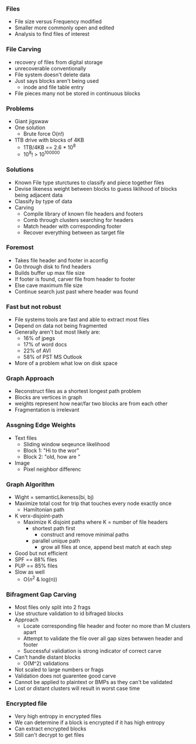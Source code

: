 
### Files
- File size versus Frequency modified
- Smaller more commonly open and edited
- Analysis to find files of interest

### File Carving
- recovery of files from digital storage
- unrecoverable conventionally
- File system doesn't delete data
- Just says blocks aren't being used
    - inode and file table entry
- File pieces many not be stored in continuous blocks

### Problems
- Giant jigswaw
- One solution
    - Brute force O(n!)
- 1TB drive with blocks of 4KB
    - 1TB/4KB == 2.6 * $10^8$
    - $10^8$! > $10^100000$

### Solutions
- Known File type sturctures to classify and piece together files
- Devise likeness weight between blocks to guess liklihood of blocks being adjacent data 
- Classify by type of data
- Carving
    - Compile library of known file headers and footers
    - Comb through clusters searching for headers
    - Match header with corresponding footer
    - Recover everything between as target file

### Foremost
- Takes file header and footer in aconfig
- Go through disk to find headers
- Builds buffer up max file size
- If footer is found, carver file from header to footer
- Else cave maximum file size
- Continue search just past where header was found


### Fast but not robust
- File systems tools are fast and able to extract most files
- Depend on data not being fragmented
- Generally aren't but most likely are: 
    - 16% of jpegs
    - 17% of word docs
    - 22% of AVI
    - 58% of PST MS Outlook
- More of a problem what low on disk space

### Graph Approach
- Reconstruct files as a shortest longest path problem
- Blocks are vertices in graph
- weights represent how near/far two blocks are from each other
- Fragmentation is irrelevant

### Assgning Edge Weights
- Text files
    - Sliding window seqeunce likelihood
    - Block 1: "Hi to the wor"
    - Block 2: "old, how are "
- Image 
    - Pixel neighbor differenc

### Graph Algorithm
- Wight = semanticLikeness(bi, bj)
- Maximize total cost for trip that touches every node exactly once
    - Hamiltonian path
- K verx-disjoint-path 
    - Maximize K disjoint paths where K = number of file headers
        - shortest path first
            - construct and remove minimal paths
        - parallel unique path
            - grow all files at once, append best match at each step
- Good but not efficient
- SPF == 88% files
- PUP == 85% files
- Slow as well
    - O($n^2$ & log(n))

### Bifragment Gap Carving
- Most files only split into 2 frags
- Use structure validation to id bifraged blocks
- Approach
    - Locate corresponding file header and footer no more than M clusters apart
    - Attempt to validate the file over all gap sizes betwwen header and footer
    - Successful validiation is strong indicator of correct carve
- Can't handle distant blocks
    - O(M^2) validations 
- Not scaled to large numbers or frags
- Validation does not guarentee good carve
- Cannot be applied to plaintext or BMPs as they can't be validated
- Lost or distant clusters will result in worst case time


### Encrypted file
- Very high entropy in encrypted files
- We can determine if a block is encrypted if it has high entropy
- Can extract encrypted blocks
- Still can't decrypt to get files

